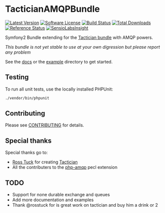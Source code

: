 # TacticianAMQPBundle
[![Latest Version](https://img.shields.io/github/release/boekkooi/tactician-amqp-bundle.svg?style=flat-square)](https://github.com/boekkooi/tactician-amqp-bundle/releases)
[![Software License](https://img.shields.io/badge/license-MIT-brightgreen.svg?style=flat-square)](LICENSE.md)
[![Build Status](https://img.shields.io/travis/boekkooi/tactician-amqp-bundle/master.svg?style=flat-square)](https://travis-ci.org/boekkooi/tactician-amqp-bundle)
[![Total Downloads](https://img.shields.io/packagist/dt/boekkooi/amqp-bundle.svg?style=flat-square)](https://packagist.org/packages/boekkooi/amqp-bundle)
[![Reference Status](https://www.versioneye.com/php/boekkooi:amqp-bundle/reference_badge.svg?style=flat)](https://www.versioneye.com/php/boekkooi:amqp-bundle/references)
[![SensioLabsInsight](https://insight.sensiolabs.com/projects/2fc45ca5-0919-4b15-a372-37a49841b521/mini.png)](https://insight.sensiolabs.com/projects/2fc45ca5-0919-4b15-a372-37a49841b521)

Symfony2 Bundle extending for the [Tactician bundle](https://github.com/thephpleague/tactician-bundle) with AMQP powers.

*This bundle is not yet stable to use at your own digression but please report any problem*

See the [docs](docs/install.md) or the [example](example/README.md) directory to get started.

## Testing
To run all unit tests, use the locally installed PHPUnit:

```BASH
./vendor/bin/phpunit
```

## Contributing

Please see [CONTRIBUTING](CONTRIBUTING.md) for details.

## Special thanks
Special thanks go to:
- [Ross Tuck](http://rosstuck.com/) for creating [Tactician](https://github.com/thephpleague/tactician)
- All the contributers to the  [php-amqp](https://github.com/pdezwart/php-amqp) pecl extension

## TODO
- Support for none durable exchange and queues
- Add more documentation and examples
- Thank @rosstuck for is great work on tactician and buy him a drink or 2
